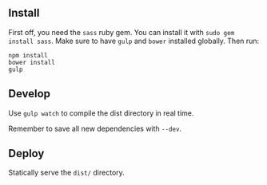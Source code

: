 Install
-------

First off, you need the `sass` ruby gem. You can install it with `sudo
gem install sass`. Make sure to have `gulp` and `bower` installed
globally. Then run:

	npm install
	bower install
	gulp

Develop
-------

Use `gulp watch` to compile the dist directory in real time.

Remember to save all new dependencies with `--dev`.

Deploy
------

Statically serve the `dist/` directory.
